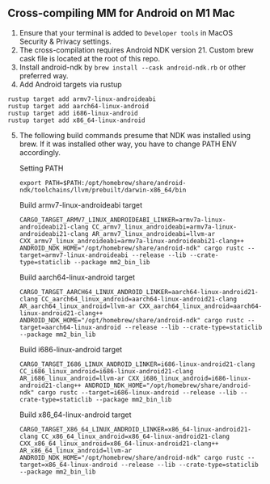 ## Cross-compiling MM for Android on M1 Mac

1. Ensure that your terminal is added to `Developer tools` in MacOS Security & Privacy settings.
2. The cross-compilation requires Android NDK version 21. Custom brew cask file is located at the root of this repo.
3. Install android-ndk by `brew install --cask android-ndk.rb` or other preferred way.
4. Add Android targets via rustup
```shell
rustup target add armv7-linux-androideabi
rustup target add aarch64-linux-android
rustup target add i686-linux-android
rustup target add x86_64-linux-android
```
5. The following build commands presume that NDK was installed using brew. If it was installed other way, you have to change PATH ENV accordingly. 

   Setting PATH
   ```shell
   export PATH=$PATH:/opt/homebrew/share/android-ndk/toolchains/llvm/prebuilt/darwin-x86_64/bin
   ```
   Build armv7-linux-androideabi target
   ```shell
   CARGO_TARGET_ARMV7_LINUX_ANDROIDEABI_LINKER=armv7a-linux-androideabi21-clang CC_armv7_linux_androideabi=armv7a-linux-androideabi21-clang AR_armv7_linux_androideabi=llvm-ar CXX_armv7_linux_androideabi=armv7a-linux-androideabi21-clang++ ANDROID_NDK_HOME="/opt/homebrew/share/android-ndk" cargo rustc --target=armv7-linux-androideabi --release --lib --crate-type=staticlib --package mm2_bin_lib
   ```
   Build aarch64-linux-android target
   ```shell
   CARGO_TARGET_AARCH64_LINUX_ANDROID_LINKER=aarch64-linux-android21-clang CC_aarch64_linux_android=aarch64-linux-android21-clang AR_aarch64_linux_android=llvm-ar CXX_aarch64_linux_android=aarch64-linux-android21-clang++ ANDROID_NDK_HOME="/opt/homebrew/share/android-ndk" cargo rustc --target=aarch64-linux-android --release --lib --crate-type=staticlib --package mm2_bin_lib
   ```
   Build i686-linux-android target
   ```shell
   CARGO_TARGET_I686_LINUX_ANDROID_LINKER=i686-linux-android21-clang CC_i686_linux_android=i686-linux-android21-clang AR_i686_linux_android=llvm-ar CXX_i686_linux_android=i686-linux-android21-clang++ ANDROID_NDK_HOME="/opt/homebrew/share/android-ndk" cargo rustc --target=i686-linux-android --release --lib --crate-type=staticlib --package mm2_bin_lib
   ```
   Build x86_64-linux-android target
   ```shell
   CARGO_TARGET_X86_64_LINUX_ANDROID_LINKER=x86_64-linux-android21-clang CC_x86_64_linux_android=x86_64-linux-android21-clang CXX_x86_64_linux_android=x86_64-linux-android21-clang++ AR_x86_64_linux_android=llvm-ar ANDROID_NDK_HOME="/opt/homebrew/share/android-ndk" cargo rustc --target=x86_64-linux-android --release --lib --crate-type=staticlib --package mm2_bin_lib
   ```

